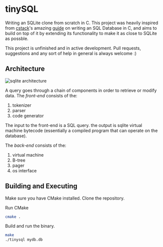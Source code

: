 # tinySQL

Writing an SQLite clone from scratch in C. This project was heavily inspired from [cstack](https://github.com/cstack)'s amazing [guide](https://cstack.github.io/db_tutorial/) on writing an SQL Database in C, and aims to build on top of it by extending its functionality to make it as close to SQLite as possble.

This project is unfinished and in active development. Pull requests, suggestions and any sort of help in general is always welcome :)

## Architecture

![sqlite architecture](https://cstack.github.io/db_tutorial/assets/images/arch2.gif)

A query goes through a chain of components in order to retrieve or modify data. The _front-end_ consists of the:

1. tokenizer
2. parser
3. code generator

The input to the front-end is a SQL query. the output is sqlite virtual machine bytecode (essentially a compiled program that can operate on the database).

The _back-end_ consists of the:

1. virtual machine
2. B-tree
3. pager
4. os interface

## Building and Executing

Make sure you have CMake installed. Clone the repository.

Run CMake

```bash
cmake .
```

Build and run the binary.

```bash
make
./tinysql mydb.db
```
